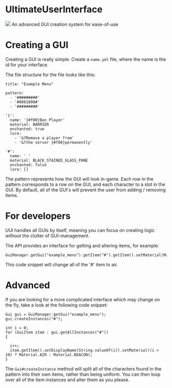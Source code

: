 # UltimateUserInterface
[![](https://jitpack.io/v/IIStarZ4/UltimateUserInterface.svg)](https://jitpack.io/#IIStarZ4/UltimateUserInterface)
An advanced GUI creation system for ease-of-use

# Creating a GUI
Creating a GUI is really simple. Create a `name.yml` file, where the name is the id for your interface.

The file structure for the file looks like this:
```
title: "Example Menu"

pattern:
  - '#########'
  - '#0001000#'
  - '#########'

'1':
  name: '{#f00}Ban Player'
  material: BARRIER
  enchanted: true
  lore:
    - '&7Remove a player from'
    - '&7the server {#f00}permanently'

'#':
  name: ' '
  material: BLACK_STAINED_GLASS_PANE
  enchanted: false
  lore: []
```

The pattern represents how the GUI will look in-game. Each row in the pattern corresponds to a row on the GUI, and each character to a slot in the GUI.
By default, all of the GUI's will prevent the user from adding / removing items.

# For developers
UUI handles all GUIs by itself, meaning you can focus on creating logic without the clutter of GUI-management.

The API provides an interface for getting and altering items, for example:

```
GuiManager.getGui("example_menu").getItem("#").getItem().setMaterial(Material.AIR);
```

This code snippet will change all of the '#' item to air.

# Advanced

If you are looking for a more complicated interface which may change on the fly, take a look at the following code snippet:

```
Gui gui = GuiManager.getGui("example_menu");
gui.createInstances("#");

int i = 0;
for (GuiItem item : gui.getAllInstances("#"))
{

  i++;
  item.getItem().setDisplayName(String.valueOf(i)).setMaterial((i > 10) ? Material.AIR : Material.BEACON);
}
```

The `Gui#createInstance` method will split all of the characters found in the pattern into their own items, rather than being uniform.
You can then loop over all of the item instances and alter them as you please.


